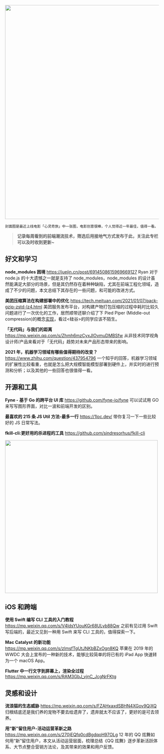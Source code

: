 <img src=https://qpluspicture.oss-cn-beijing.aliyuncs.com/qjWY4O.jpg width=700/>

<small>封面图是最近上线电影「心灵奇旅」中一张图，电影创意很棒，个人觉得近一年最佳，值得一看。</small>

> **记录每周看到的前端潮流技术，筛选后用接地气方式发布于此，关注此专栏可以及时收到更新~**

## 好文和学习

**node_modules 困境**
<https://juejin.cn/post/6914508615969669127>
Ryan 对于 node.js 的十大遗憾之一就是支持了 node_modules，node_modules 的设计虽然能满足大部分的场景，但是其仍然存在着种种缺陷，尤其在前端工程化领域，造成了不少的问题，本文总结下其存在的一些问题，和可能的改进方式。

**美团压缩算法在构建部署中的优化**
<https://tech.meituan.com/2021/01/07/pack-gzip-zstd-lz4.html>
美团服务发布平台，对构建产物打包压缩的过程中耗时比较久问题进行了一次优化的工作，居然顺带还聊介绍了下 Pied Piper (Middle-out compression)的概念[实现](https://github.com/schizofreny/middle-out)，看过<硅谷>的同学应该不陌生。

**「无代码」与我们的距离**
<https://mp.weixin.qq.com/s/Zhmh6mzCyxJlOvmuDMBSfw>
从非技术同学视角设计师/产品来看对于「无代码」趋势对未来产品形态带来的影响。

**2021 年，机器学习领域有哪些值得期待的改变？**
<https://www.zhihu.com/question/437954796>
一个知乎的回答，机器学习领域的扩展性比较看重，也就是怎么把大规模智能模型部署到硬件上，并实时的进行预测和分析；以及其他的一些回答也很值得一看。

## 开源和工具

**Fyne - 基于 Go 的跨平台 UI 库**
<https://github.com/fyne-io/fyne>
可以试试用 GO 来写写图形界面，对比一波和前端开发的区别。

**最喜欢的 215 条 JS Util 方法-最多一行**
<https://1loc.dev/>
带你复习一下一些比较好的 JS 日常写法。

**fkill-cli:更好用的杀进程的工具**
<https://github.com/sindresorhus/fkill-cli>

<img src=https://qpluspicture.oss-cn-beijing.aliyuncs.com/UtXD1U.gif width=500/>

## iOS 和跨端

**使用 Swift 编写 CLI 工具的入门教程**
<https://mp.weixin.qq.com/s/V4IdsYUouKGr68ULyb88Qw>
之前有见过用 Swift 写后端的，最近又见到一种用 Swift 来写 CLI 工具的，值得探索一下。

**Mac Catalyst 的新功能**
<https://mp.weixin.qq.com/s/zlmsfTgUtJNKbBZxOgn8KQ>
苹果在 2019 年的 WWDC 大会上宣布的一种新的技术，能够比较简单的将已有的 iPad App 快速转为一个 macOS App。

**Flutter 中一行文字到屏幕上，渲染全过程**
<https://mp.weixin.qq.com/s/RAM3GbJ_vjnC_JcgNrFKtg>

## 灵感和设计

**流浪猫的生态威胁**
<https://mp.weixin.qq.com/s/FZAHxaxdSBHN4XGov9QjXQ>
归根结底还是我们养的宠物不要去给遗弃了，遗弃就太不应该了，更好的是可去领养。

**用“新”留住用户-活动运营革新之路**
<https://mp.weixin.qq.com/s/270jEQfq0cdBgdqoH97OLg>
12 年的 QQ 炫舞如何用“新”留住用户，本文从活动运营层面，梳理总结《QQ 炫舞》逐步革新活跃体系、大节点整合营销方法论，及其带来的效果和用户反馈。